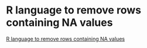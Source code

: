 # R language to remove rows containing NA values
[R language to remove rows containing NA values](https://aiwithcloud.com/2022/09/15/r_language_to_remove_rows_containing_na_values/)